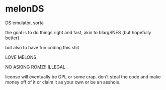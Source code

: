 # melonDS
DS emulator, sorta


the goal is to do things right and fast, akin to blargSNES (but hopefully better)

but also to have fun coding this shit


LOVE MELONS


NO ASKING ROMZ!! ILLEGAL


license will eventually be GPL or some crap. don't steal the code and make money off of it or claim it as your own or be an asshole.
